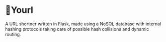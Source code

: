 # 🔗Yourl
A URL shortner written in Flask, made using a NoSQL database with internal hashing protocols taking care of possible hash collisions and dynamic routing. 
